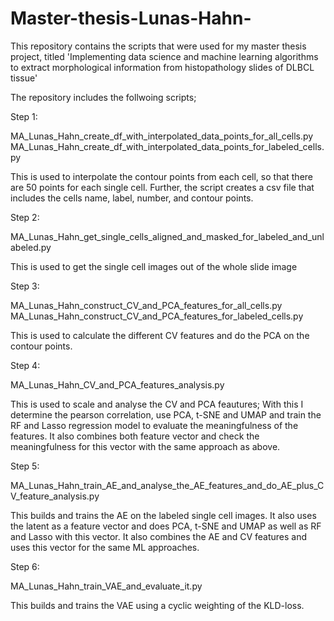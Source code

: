 # Master-thesis-Lunas-Hahn-
This repository contains the scripts that were used for my master thesis project, titled 'Implementing data science and
machine learning algorithms to extract morphological information from histopathology slides of DLBCL tissue'

The repository includes the follwoing scripts;

Step 1:

MA_Lunas_Hahn_create_df_with_interpolated_data_points_for_all_cells.py
MA_Lunas_Hahn_create_df_with_interpolated_data_points_for_labeled_cells.py

This is used to interpolate the contour points from each cell, so that there are 50 points for each single cell. 
Further, the script creates a csv file that includes the cells name, label, number, and contour points. 


Step 2:

MA_Lunas_Hahn_get_single_cells_aligned_and_masked_for_labeled_and_unlabeled.py

This is used to get the single cell images out of the whole slide image


Step 3:

MA_Lunas_Hahn_construct_CV_and_PCA_features_for_all_cells.py
MA_Lunas_Hahn_construct_CV_and_PCA_features_for_labeled_cells.py

This is used to calculate the different CV features and do the PCA on the contour points. 


Step 4:

MA_Lunas_Hahn_CV_and_PCA_features_analysis.py

This is used to scale and analyse the CV and PCA feautures; With this I determine the pearson correlation, 
use PCA, t-SNE and UMAP and train the RF and Lasso regression model to evaluate the meaningfulness of the features.
It also combines both feature vector and check the meaningfulness for this vector with the same approach as above. 


Step 5:

MA_Lunas_Hahn_train_AE_and_analyse_the_AE_features_and_do_AE_plus_CV_feature_analysis.py

This builds and trains the AE on the labeled single cell images. It also uses the latent as a feature vector and does 
PCA, t-SNE and UMAP as well as RF and Lasso with this vector. It also combines the AE and CV features and uses this 
vector for the same ML approaches. 


Step 6:

MA_Lunas_Hahn_train_VAE_and_evaluate_it.py

This builds and trains the VAE using a cyclic weighting of the KLD-loss.
